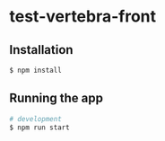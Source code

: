 # test-vertebra-front

## Installation

```bash
$ npm install
```

## Running the app

```bash
# development
$ npm run start 
```
